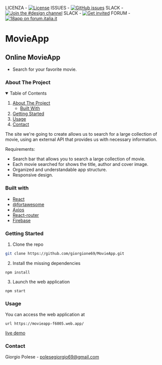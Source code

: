 LICENZA - [![License](https://img.shields.io/github/license/italia/bootstrap-italia.svg)](https://github.com/italia/bootstrap-italia/blob/master/LICENSE)
ISSUES - [![GitHub issues](https://img.shields.io/github/issues/italia/bootstrap-italia.svg)](https://github.com/italia/bootstrap-italia/issues)
SLACK - [![Join the #design channel](https://img.shields.io/badge/Slack%20channel-%23design-blue.svg)](https://developersitalia.slack.com/messages/C7VPAUVB3/)
SLACK - [![Get invited](https://slack.developers.italia.it/badge.svg)](https://slack.developers.italia.it/)
FORUM - [![18app on forum.italia.it](https://img.shields.io/badge/Forum-18app-blue.svg)](https://forum.italia.it/c/18app-carta-docente)

# MovieApp
## Online MovieApp
* Search for your favorite movie.

### About The Project

<details open="open">
  <summary>Table of Contents</summary>
  <ol>
    <li>
      <a href="#about-the-project">About The Project</a>
      <ul>
        <li><a href="#built-with">Built With</a></li>
      </ul>
    </li>
    <li><a href="#getting-started">Getting Started</a></li>
    <li><a href="#usage">Usage</a></li>
    <li><a href="#contact">Contact</a></li>
  </ol>
</details>

The site we're going to create allows us to search for a large collection of movie, using an external API that provides us with necessary information.

Requirements:

- Search bar that allows you to search a large collection of movie.
- Each movie searched for shows the title, author and cover image.
- Organized and understandable app structure.
- Responsive design.

### Built with
* [React](https://it.reactjs.org/)
* [@fortawesome](https://fortawesome.com/)
* [Axios](https://www.npmjs.com/package/axios)
* [React-router](https://reactrouter.com/)
* [Firebase](https://firebase.google.com/)

### Getting Started

1. Clone the repo

```sh
git clone https://github.com/giorgione69/MovieApp.git
```

2. Install the missing dependencies

```npm
npm install
```

3. Launch the web application

```npm
npm start
```


<!-- USAGE -->

### Usage

You can access the web application at

```
url https://movieapp-f6005.web.app/
```
[live demo](https://movieapp-f6005.web.app/)

### Contact

Giorgio Polese - polesegiorgio69@gmail.com

